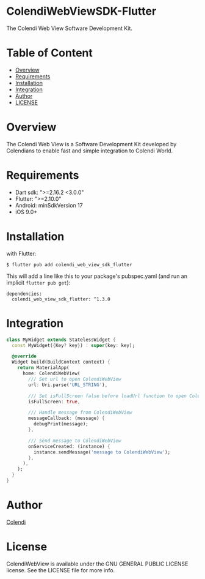# ColendiWebViewSDK-Flutter

The Colendi Web View Software Development Kit.

# Table of Content
- [Overview](#overview)
- [Requirements](#requirements)
- [Installation](#installation)
- [Integration](#integration)
- [Author](#author)
- [LICENSE](#license)

# Overview

The Colendi Web View is a Software Development Kit developed by Colendians to enable fast and simple integration to Colendi World.

# Requirements

- Dart sdk: ">=2.16.2 <3.0.0"
- Flutter: ">=2.10.0"
- Android: minSdkVersion 17
- iOS 9.0+

# Installation

with Flutter: 

```
$ flutter pub add colendi_web_view_sdk_flutter
```

This will add a line like this to your package's pubspec.yaml (and run an implicit `flutter pub get`):

```
dependencies:
  colendi_web_view_sdk_flutter: ^1.3.0
```

# Integration

```dart
class MyWidget extends StatelessWidget {
  const MyWidget({Key? key}) : super(key: key);

  @override
  Widget build(BuildContext context) {
    return MaterialApp(
      home: ColendiWebView(
        /// Set url to open ColendiWebView
        url: Uri.parse('URL_STRING'),

        /// Set isFullScreen false before loadUrl function to open ColendiWebView fullscreen.
        isFullScreen: true,

        /// Handle message from ColendiWebView
        messageCallback: (message) {
          debugPrint(message);
        },

        /// Send message to ColendiWebView
        onServiceCreated: (instance) {
          instance.sendMessage('message to ColendiWebView');
        },
      ),
    );
  }
}

```

# Author

[Colendi](https://www.twitter.com/colendiapp)

# License

ColendiWebView is available under the GNU GENERAL PUBLIC LICENSE license. See the LICENSE file for more info.
